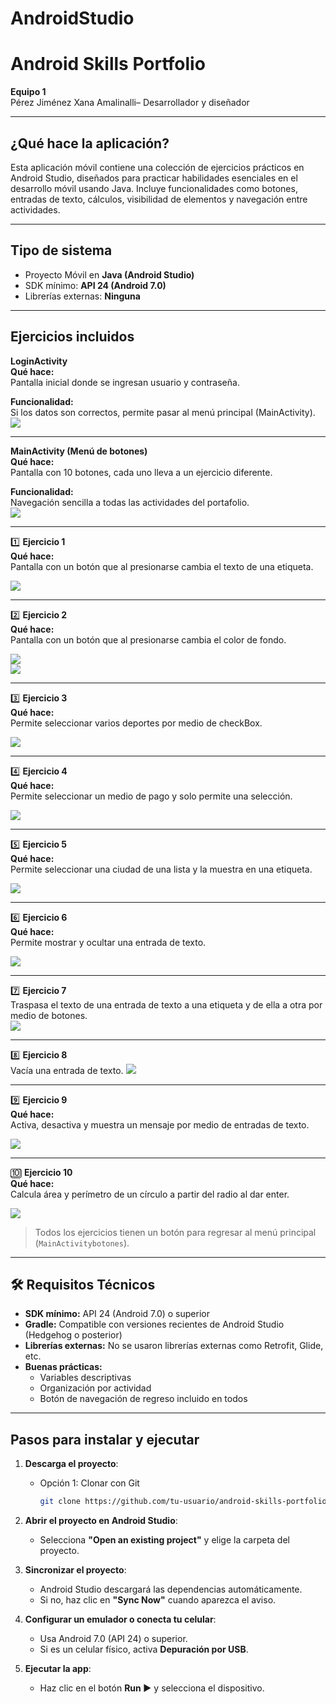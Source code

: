 # AndroidStudio
# Android Skills Portfolio

**Equipo 1**  
Pérez Jiménez Xana Amalinalli– Desarrollador y diseñador

---

##  ¿Qué hace la aplicación?

Esta aplicación móvil contiene una colección de ejercicios prácticos en Android Studio, diseñados para practicar habilidades esenciales en el desarrollo móvil usando Java. Incluye funcionalidades como botones, entradas de texto, cálculos, visibilidad de elementos y navegación entre actividades.

---

##  Tipo de sistema

- Proyecto Móvil en **Java (Android Studio)**
- SDK mínimo: **API 24 (Android 7.0)**
- Librerías externas: **Ninguna**

---

##  Ejercicios incluidos

**LoginActivity**  
**Qué hace:**  
Pantalla inicial donde se ingresan usuario y contraseña.

**Funcionalidad:**  
Si los datos son correctos, permite pasar al menú principal (MainActivity).  
![](capturas/captura1.png)

---

**MainActivity (Menú de botones)**  
**Qué hace:**  
Pantalla con 10 botones, cada uno lleva a un ejercicio diferente.

**Funcionalidad:**  
Navegación sencilla a todas las actividades del portafolio.  
![](capturas/captura2.png)

---

1️⃣ **Ejercicio 1**  
**Qué hace:**  
Pantalla con un botón que al presionarse cambia el texto de una etiqueta.  
 
![](capturas/captura3.png)

---

2️⃣ **Ejercicio 2**  
**Qué hace:**  
Pantalla con un botón que al presionarse cambia el color de fondo.  

![](capturas/captura4.png)  
![](capturas/captura5.png)

---

3️⃣ **Ejercicio 3**  
**Qué hace:**  
Permite seleccionar varios deportes por medio de checkBox.  


![](capturas/captura6.png)

---

4️⃣ **Ejercicio 4**  
**Qué hace:**  
Permite seleccionar un medio de pago y solo permite una selección.  


![](capturas/captura7.png)

---

5️⃣ **Ejercicio 5**  
**Qué hace:**  
Permite seleccionar una ciudad de una lista y la muestra en una etiqueta.  

![](capturas/captura8.png)

---

6️⃣ **Ejercicio 6**  
**Qué hace:**  
Permite mostrar y ocultar una entrada de texto.  


![](capturas/captura9.png)

---

7️⃣ **Ejercicio 7**  
Traspasa el texto de una entrada de texto a una etiqueta y de ella a otra por medio de botones.  
![](capturas/captura99.png)

---

8️⃣ **Ejercicio 8**  
Vacía una entrada de texto.
![](capturas/captura999.png)

---

9️⃣ **Ejercicio 9**  
**Qué hace:**  
Activa, desactiva y muestra un mensaje por medio de entradas de texto.  

![](capturas/captura9999.png)

---

🔟 **Ejercicio 10**  
**Qué hace:**  
Calcula área y perímetro de un círculo a partir del radio al dar enter.  

![](capturas/captura99999.png)


> Todos los ejercicios tienen un botón para regresar al menú principal (`MainActivitybotones`).

---

## 🛠️ Requisitos Técnicos

- **SDK mínimo:** API 24 (Android 7.0) o superior  
- **Gradle:** Compatible con versiones recientes de Android Studio (Hedgehog o posterior)
- **Librerías externas:** No se usaron librerías externas como Retrofit, Glide, etc.
- **Buenas prácticas:**  
  - Variables descriptivas  
  - Organización por actividad  
  - Botón de navegación de regreso incluido en todos

---

## Pasos para instalar y ejecutar

1. **Descarga el proyecto**:
   - Opción 1: Clonar con Git  
     ```bash
     git clone https://github.com/tu-usuario/android-skills-portfolio.git
     ```

2. **Abrir el proyecto en Android Studio**:
   - Selecciona **"Open an existing project"** y elige la carpeta del proyecto.

3. **Sincronizar el proyecto**:
   - Android Studio descargará las dependencias automáticamente.
   - Si no, haz clic en **"Sync Now"** cuando aparezca el aviso.

4. **Configurar un emulador o conecta tu celular**:
   - Usa Android 7.0 (API 24) o superior.
   - Si es un celular físico, activa **Depuración por USB**.

5. **Ejecutar la app**:
   - Haz clic en el botón **Run ▶️** y selecciona el dispositivo.
